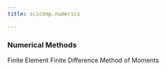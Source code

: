```yaml
---
title: scicomp.numerics

---
```


### Numerical Methods

Finite Element
Finite Difference
Method of Moments